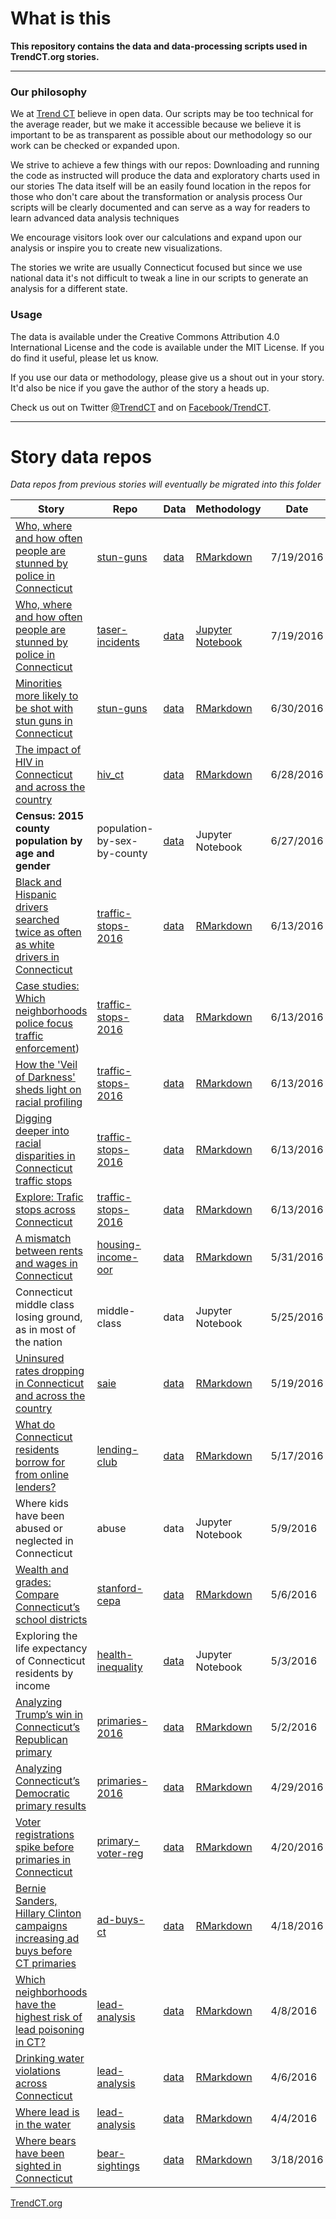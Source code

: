 # What is this

**This repository contains the data and data-processing scripts used in TrendCT.org stories.**

---

### Our philosophy
We at [Trend CT](http://www.trendct.org) believe in open data. Our scripts may be too technical for the average reader, but we make it accessible because we believe it is important to be as transparent as possible about our methodology so our work can be checked or expanded upon.

We strive to achieve a few things with our repos:
Downloading and running the code as instructed will produce the data and exploratory charts used in our stories
The data itself will be an easily found location in the repos for those who don't care about the transformation or analysis process
Our scripts will be clearly documented and can serve as a way for readers to learn advanced data analysis techniques

We encourage visitors look over our calculations and expand upon our analysis or inspire you to create new visualizations. 

The stories we write are usually Connecticut focused but since we use national data it's not difficult to tweak a line in our scripts to generate an analysis for a different state.

### Usage

The data is available under the Creative Commons Attribution 4.0 International License and the code is available under the MIT License. If you do find it useful, please let us know.

If you use our data or methodology, please give us a shout out in your story. It'd also be nice if you gave the author of the story a heads up.

Check us out on Twitter [@TrendCT](http://www.twitter.com/trendct) and on [Facebook/TrendCT](https://www.facebook.com/trendct/).

---

# Story data repos


*Data repos from previous stories will eventually be migrated into this folder*

|  **Story** | **Repo** | **Data** | **Methodology** | **Date** |
|  ------ | ------ | ------ | ------ | ------ |
|  [Who, where and how often people are stunned by police in Connecticut](http://trendct.org/2016/07/19/who-where-and-how-often-people-are-stunned-by-police-in-connecticut/) | [stun-guns](https://github.com/trendct/data/tree/master/2016/06/stun-guns) | [data](https://github.com/trendct/data/tree/master/2016/06/stun-guns/data) | [RMarkdown](http://trendct.github.io/data/2016/06/stun-guns/) | 7/19/2016 |
|  [Who, where and how often people are stunned by police in Connecticut](http://trendct.org/2016/07/19/who-where-and-how-often-people-are-stunned-by-police-in-connecticut/) | [taser-incidents](https://github.com/trendct/data/tree/master/2016/06/taser-incidents) | [data](https://github.com/trendct/data/tree/master/2016/06/taser-incidents/data) | [Jupyter Notebook](https://github.com/trendct/data/blob/master/2016/06/taser-incidents/Stun%20gun%20use%20by%20CT%20Police%20-%20Livecoding%20session.ipynb) | 7/19/2016 |
|  [Minorities more likely to be shot with stun guns in Connecticut](http://trendct.org/2016/06/30/minorities-more-likely-to-be-shot-with-stun-guns-in-connecticut/) | [stun-guns](https://github.com/trendct/data/tree/master/2016/06/stun-guns) | [data](https://github.com/trendct/data/tree/master/2016/06/stun-guns/data) | [RMarkdown](http://trendct.github.io/data/2016/06/stun-guns/) | 6/30/2016 |
|  [The impact of HIV in Connecticut and across the country](http://trendct.org/2016/06/28/the-impact-of-hiv-in-connecticut-and-across-the-country/) | [hiv_ct](https://github.com/trendct/data/tree/master/2016/06/hiv_ct) | [data](https://github.com/trendct/data/tree/master/2016/06/hiv_ct/data) | [RMarkdown](http://trendct.github.io/data/2016/06/hiv_ct/) | 6/28/2016 |
|  **Census: 2015 county population by age and gender** | population-by-sex-by-county | [data](http://www.census.gov/popest/data/counties/asrh/2015/files/CC-EST2015-ALLDATA-09.csv) | Jupyter Notebook | 6/27/2016 |
|  [Black and Hispanic drivers searched twice as often as white drivers in Connecticut](http://trafficstops.trendct.org/story/black-hispanic-drivers-searched-twice-as-often-as-white-drivers-in-connecticut/) | [traffic-stops-2016](https://github.com/trendct/data/tree/master/2016/06/traffic-stops-2016) | [data](https://github.com/trendct/data/tree/master/2016/06/traffic-stops-2016/data) | [RMarkdown](http://trendct.github.io/data/2016/06/traffic-stops-2016/search_contraband.html) | 6/13/2016 |
|  [Case studies: Which neighborhoods police focus traffic enforcement](http://trafficstops.trendct.org/story/case-studies-which-neighborhoods-police-focus-traffic-enforcement/)) | [traffic-stops-2016](https://github.com/trendct/data/tree/master/2016/06/traffic-stops-2016) | [data](https://github.com/trendct/data/tree/master/2016/06/traffic-stops-2016/data) | [RMarkdown](http://trendct.github.io/data/2016/06/traffic-stops-2016/location_analysis.html) | 6/13/2016 |
|  [How the 'Veil of Darkness' sheds light on racial profiling](http://trafficstops.trendct.org/story/how-veil-of-darkness-sheds-light-on-racial-profiling/) | [traffic-stops-2016](https://github.com/trendct/data/tree/master/2016/06/traffic-stops-2016) | [data](https://github.com/trendct/data/tree/master/2016/06/traffic-stops-2016/data) | [RMarkdown](http://trendct.github.io/data/2016/06/traffic-stops-2016/veil2.html) | 6/13/2016 |
|  [Digging deeper into racial disparities in Connecticut traffic stops](http://trafficstops.trendct.org/story/digging-deeper-into-racial-disparities-in-ct-traffic-stops/) | [traffic-stops-2016](https://github.com/trendct/data/tree/master/2016/06/traffic-stops-2016) | [data](https://github.com/trendct/data/tree/master/2016/06/traffic-stops-2016/data) | [RMarkdown](http://trendct.github.io/data/2016/06/traffic-stops-2016/story1.html) | 6/13/2016 |
|  [Explore: Trafic stops across Connecticut](http://trafficstops.trendct.org/data/) | [traffic-stops-2016](https://github.com/trendct/data/tree/master/2016/06/traffic-stops-2016) | [data](https://github.com/trendct/data/tree/master/2016/06/traffic-stops-2016/data) | [RMarkdown](http://trendct.github.io/data/2016/06/traffic-stops-2016/mockup.html) | 6/13/2016 |
|  [A mismatch between rents and wages in Connecticut](http://trendct.org/2016/05/31/the-increasingly-high-cost-of-housing-in-connecticut/) | [housing-income-oor](https://github.com/trendct/data/tree/master/2016/05/housing-income-oor) | [data](https://github.com/trendct/data/tree/master/2016/05/housing-income-oor/data) | [RMarkdown](http://trendct.github.io/data/2016/05/housing-income-oor/) | 5/31/2016 |
|  Connecticut middle class losing ground, as in most of the nation | middle-class | data | Jupyter Notebook | 5/25/2016 |
|  [Uninsured rates dropping in Connecticut and across the country](http://trendct.org/2016/05/19/uninsured-rates-dropping-in-connecticut) | [saie](https://github.com/trendct/data/tree/master/2016/05/sahie) | [data](https://github.com/trendct/data/tree/master/2016/05/sahie/data) | [RMarkdown](http://trendct.github.io/data/2016/05/sahie/) | 5/19/2016 |
|  [What do Connecticut residents borrow for from online lenders?](http://trendct.org/2016/05/17/what-people-took-out-loans-for-in-connecticut) | [lending-club](https://github.com/trendct/data/tree/master/2016/05/stanford-cepa) | [data](https://github.com/trendct/data/tree/master/2016/05/stanford-cepa/data) | [RMarkdown](http://trendct.github.io/data/2016/05/lending-club/) | 5/17/2016 |
|  Where kids have been abused or neglected in Connecticut | abuse | data | Jupyter Notebook | 5/9/2016 |
|  [Wealth and grades: Compare Connecticut’s school districts](http://trendct.org/2016/05/06/wealth-and-grades-compare-connecticuts-school-districts/) | [stanford-cepa](https://github.com/trendct/data/tree/master/2016/05/stanford-cepa) | [data](https://github.com/trendct/data/tree/master/2016/05/stanford-cepa/data) | [RMarkdown](http://trendct.github.io/data/2016/05/stanford-cepa/) | 5/6/2016 |
|  Exploring the life expectancy of Connecticut residents by income | [health-inequality](https://github.com/trendct/data/tree/master/2016/04/health-inequality) | [data](https://github.com/trendct/data/tree/master/2016/04/health-inequality/data) | Jupyter Notebook | 5/3/2016 |
|  [Analyzing Trump’s win in Connecticut’s Republican primary](http://trendct.org/2016/05/02/analyzing-trumps-win-in-connecticuts-primary-election/) | [primaries-2016](https://github.com/trendct/data/tree/master/2016/04/primaries-2016) | [data](https://github.com/trendct/data/tree/master/2016/04/primaries-2016/data) | [RMarkdown](http://trendct.org/2016/05/02/analyzing-trumps-win-in-connecticuts-primary-election/) | 5/2/2016 |
|  [Analyzing Connecticut’s Democratic primary results](http://trendct.org/2016/04/29/analyzing-connecticuts-democratic-primary-results/) | [primaries-2016](https://github.com/trendct/data/tree/master/2016/04/primaries-2016) | [data](https://github.com/trendct/data/tree/master/2016/04/primaries-2016/data) | [RMarkdown](http://trendct.github.io/data/2016/04/primaries-2016/analyzing2008-2016.html) | 4/29/2016 |
|  [Voter registrations spike before primaries in Connecticut](http://trendct.org/2016/04/20/voter-registrations-spike-before-primaries-in-connecticut/) | [primary-voter-reg](https://github.com/trendct/data/tree/master/2016/04/primary-voter-reg) | [data](https://github.com/trendct/data/tree/master/2016/04/primary-voter-reg/data) | [RMarkdown](http://trendct.github.io/data/2016/04/primary-voter-reg/) | 4/20/2016 |
|  [Bernie Sanders, Hillary Clinton campaigns increasing ad buys before CT primaries](http://trendct.org/?p=11872) | [ad-buys-ct](https://github.com/trendct/data/tree/master/2016/04/ad-buys-ct) | [data](https://github.com/trendct/data/tree/master/2016/04/ad-buys-ct/data) | [RMarkdown](http://trendct.github.io/data/2016/04/ad-buys-ct/ad-buys-analysis.html) | 4/18/2016 |
|  [Which neighborhoods have the highest risk of lead poisoning in CT?](http://trendct.org/2016/04/08/where-the-risk-for-lead-poisoning-in-connecticut-is-highest/) | [lead-analysis](https://github.com/trendct/data/tree/master/2016/03/lead-analysis) | [data](https://github.com/trendct/data/tree/master/2016/03/lead-analysis/data) | [RMarkdown](http://trendct.github.io/data/2016/03/lead-analysis/lead_risk_analysis.html) | 4/8/2016 |
|  [Drinking water violations across Connecticut](http://trendct.org/2016/04/06/drinking-water-violations-across-connecticut/) | [lead-analysis](https://github.com/trendct/data/tree/master/2016/03/lead-analysis) | [data](https://github.com/trendct/data/tree/master/2016/03/lead-analysis/data) | [RMarkdown](http://trendct.github.io/data/2016/03/lead-analysis/violations.html) | 4/6/2016 |
|  [Where lead is in the water](http://trendct.org/2016/04/04/where-lead-was-detected-in-connecticuts-drinking-water/) | [lead-analysis](https://github.com/trendct/data/tree/master/2016/03/lead-analysis) | [data](https://github.com/trendct/data/tree/master/2016/03/lead-analysis/data) | [RMarkdown](http://trendct.github.io/data/2016/03/lead-analysis/elevated_lead_levels.html) | 4/4/2016 |
|  [Where bears have been sighted in Connecticut](http://trendct.org/2016/03/22/where-bears-have-been-sighted-in-connecticut/) | [bear-sightings](https://github.com/trendct/data/tree/master/2016/03/bear-sightings) | [data](https://github.com/trendct/data/tree/master/2016/03/bear-sightings/data) | [RMarkdown](http://trendct.github.io/data/2016/03/bear-sightings/) | 3/18/2016 |
<a href="http://trendct.org">TrendCT.org</a>
